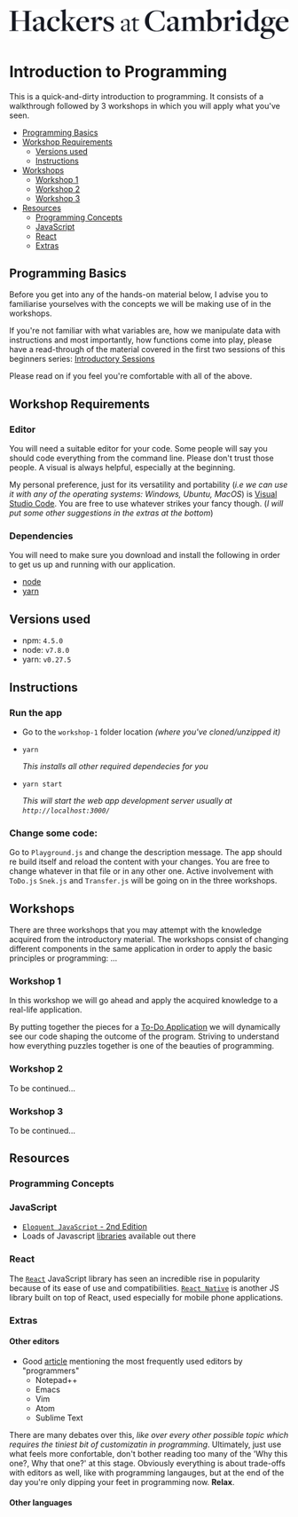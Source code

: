 <img src="./workshop-1/resources/readme-images/hac-logo-dark.png">

Introduction to Programming
===
This is a quick-and-dirty introduction to programming. It consists of a walkthrough followed by 3 workshops in which you will apply what you've seen. 

<!-- TOC -->

- [Programming Basics](./intro-sessions/description.md)
- [Workshop Requirements](#workshop-requirements)
    - [Versions used](#versions-used)
    - [Instructions](#instructions)
- [Workshops](#workshops)
    - [Workshop 1](#workshop-1)    
    - [Workshop 2](#workshop-2)
    - [Workshop 3](#workshop-3)
- [Resources](#resources)
    - [Programming Concepts](#programming-concepts)
    - [JavaScript](#javascript)
    - [React](#react)
    - [Extras](#extras)  

<!-- /TOC -->

## Programming Basics 
Before you get into any of the hands-on material below, I advise you to familiarise yourselves with the concepts we will be making use of in the workshops. 

If you're not familiar with what variables are, how we manipulate data with instructions and most importantly, how functions come into play, please have a read-through of the material covered in the first two sessions of this beginners series: [Introductory Sessions](./intro-sessions/description.md) 

Please read on if you feel you're comfortable with all of the above. 

## Workshop Requirements 

### Editor
You will need a suitable editor for your code. Some people will say you should code everything from the command line. Please don't trust those people. A visual is always helpful, especially at the beginning. 

My personal preference, just for its versatility and portability (_i.e we can use it with any of the operating systems: Windows, Ubuntu, MacOS_) is [Visual Studio Code](https://code.visualstudio.com/Download). You are free to use whatever strikes your fancy though. (_I will put some other suggestions in the extras at the bottom_) 

### Dependencies

You will need to make sure you download and install the following in order to get us up and running with our application. 

* [node](https://nodejs.org/en/)
* [yarn](https://yarnpkg.com/en/docs/install)

## Versions used

* npm: `4.5.0`
* node: `v7.8.0`
* yarn: `v0.27.5`

## Instructions

### Run the app

* Go to the ```workshop-1``` folder location _(where you've cloned/unzipped it)_ 
* `yarn` 

    _This installs all other required dependecies for you_
* `yarn start` 

    _This will start the web app development server usually at `http://localhost:3000/`_

### Change some code:

Go to `Playground.js` and change the description message. The app should re build itself and reload the content with your changes. You are free to change whatever in that file or in any other one. Active involvement with `ToDo.js` `Snek.js` and `Transfer.js` will be going on in the three workshops. 

## Workshops 

There are three workshops that you may attempt with the knowledge acquired from the introductory material. The workshops consist of changing different components in the same application in order to apply the basic principles or programming: ...

### Workshop 1 
In this workshop we will go ahead and apply the acquired knowledge to a real-life application. 

By putting together the pieces for a [To-Do Application](./workshop-1/description.md) we will dynamically see our code shaping the outcome of the program. Striving to understand how everything puzzles together is one of the beauties of programming. 

### Workshop 2
To be continued...

### Workshop 3
To be continued...

## Resources 

### Programming Concepts

### JavaScript

* [`Eloquent JavaScript` - 2nd Edition](http://eloquentjavascript.net/index.html)
* Loads of Javascript [libraries](https://www.javascripting.com/?sort=rating) available out there

### React

The [`React`](./React.md) JavaScript library has seen an incredible rise in popularity because of its ease of use and compatibilities. [`React Native`](https://facebook.github.io/react-native/) is another JS library built on top of React, used especially for mobile phone applications. 

### Extras
#### Other editors
* Good [article](https://lifehacker.com/five-best-text-editors-1564907215) mentioning the most frequently used editors by "programmers" 
    * Notepad++
    * Emacs
    * Vim 
    * Atom 
    * Sublime Text

There are many debates over this, _like over every other possible topic which requires the tiniest bit of customizatin in programming_. Ultimately, just use what feels more confortable, don't bother reading too many of the 'Why this one?, Why that one?' at this stage. Obviously everything is about trade-offs with editors as well, like with programming langauges, but at the end of the day you're only dipping your feet in programming now. **Relax**. 
#### Other languages

